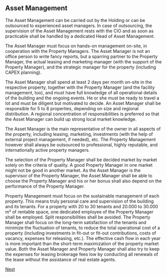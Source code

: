 ## Asset Management
The Asset Management can be carried out by the Holding or can be outsourced to experienced asset managers. In case of outsourcing, the supervision of the Asset Management rests with the CIO and as soon as practicable shall be handled by a dedicated Head of Asset Management. 

The Asset Manager must focus on hands-on management on-site, in cooperation with the Property Managers. The Asset Manager is not an office person to write fancy reports, but a sparring partner to the Property Manager, the actual leasing and marketing manager (with the support of the Property Manager), and the strategic manager for the property (including CAPEX planning).

The Asset Manager shall spend at least 2 days per month on-site in the respective property, together with the Property Manager (and the facility management, too), and must have full knowledge of all operational details of the building and the ongoing events. He or she must be ready to travel a lot and must be diligent but motivated to decide. An Asset Manager shall be responsible for 5 to 8 properties, depending on size and regional distribution. A regional concentration of responsibilities is preferred so that the Asset Manager can build up strong local market knowledge. 

The Asset Manager is the main representative of the owner in all aspects of the property, including leasing, marketing, investments (with the help of external project management, if needed), etc. The Property Management however shall always be outsourced to professional, highly reputable, and internationally active property managers.

The selection of the Property Manager shall be decided market by market solely on the criteria of quality. A good Property Manager in one market might not be good in another market. As the Asset Manager is the supervisor of the Property Manager, the Asset Manager shall be able to choose the Property Manager and his or her bonus shall also depend on the performance of the Property Manager. 

Property Management must focus on the sustainable management of each property. This means truly personal care and supervision of the building and its tenants. For a property with 20 to 30 tenants and 20.000 to 30.000 m² of rentable space, one dedicated employee of the Property Manager shall be employed. Split responsibilities shall be avoided. The Property Manager shall focus on the long-term satisfaction of the tenants and minimize the fluctuation of tenants, to reduce the total operational cost of a property (including investments in fit-out or fit-out contributions, costs of vacancy, expenses for releasing, etc.). The effective cash flow in each year is more important than the short-term maximization of the property market value. Both the Asset Manager and Property Manager shall also try to keep the expenses for leasing brokerage fees low by conducting all renewals of the lease without the assistance of real estate agents.

[Next](/asset/real/governance.md)